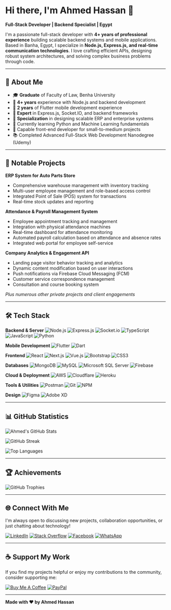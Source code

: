 # Hi there, I'm Ahmed Hassan 👋

**Full-Stack Developer | Backend Specialist | Egypt**

I'm a passionate full-stack developer with **4+ years of professional experience** building scalable backend systems and mobile applications. Based in Banha, Egypt, I specialize in **Node.js, Express.js, and real-time communication technologies**. I love crafting efficient APIs, designing robust system architectures, and solving complex business problems through code.

---

## 🚀 About Me

- 🎓 **Graduate** of Faculty of Law, Benha University
- 💼 **4+ years** experience with Node.js and backend development
- 📱 **2 years** of Flutter mobile development experience
- 🔧 **Expert** in Express.js, Socket.IO, and backend frameworks
- 🎯 **Specialization** in designing scalable ERP and enterprise systems
- 🌱 Currently learning Python and Machine Learning fundamentals
- 💪 Capable front-end developer for small-to-medium projects
- 📚 Completed Advanced Full-Stack Web Development Nanodegree (Udemy)

---

## 💼 Notable Projects

**ERP System for Auto Parts Store**
- Comprehensive warehouse management with inventory tracking
- Multi-user employee management and role-based access control
- Integrated Point of Sale (POS) system for transactions
- Real-time stock updates and reporting

**Attendance & Payroll Management System**
- Employee appointment tracking and management
- Integration with physical attendance machines
- Real-time dashboard for attendance monitoring
- Automated payroll calculation based on attendance and absence rates
- Integrated web portal for employee self-service

**Company Analytics & Engagement API**
- Landing page visitor behavior tracking and analytics
- Dynamic content modification based on user interactions
- Push notifications via Firebase Cloud Messaging (FCM)
- Customer service correspondence management
- Consultation and course booking system

*Plus numerous other private projects and client engagements*

---

## 🛠️ Tech Stack

**Backend & Server**
![Node.js](https://img.shields.io/badge/node.js-6DA55F?style=for-the-badge&logo=node.js&logoColor=white)
![Express.js](https://img.shields.io/badge/express.js-%23404d59.svg?style=for-the-badge&logo=express&logoColor=%2361DAFB)
![Socket.io](https://img.shields.io/badge/Socket.io-black?style=for-the-badge&logo=socket.io&badgeColor=010101)
![TypeScript](https://img.shields.io/badge/typescript-%23007ACC.svg?style=for-the-badge&logo=typescript&logoColor=white)
![JavaScript](https://img.shields.io/badge/javascript-%23323330.svg?style=for-the-badge&logo=javascript&logoColor=%23F7DF1E)
![Python](https://img.shields.io/badge/python-3670A0?style=for-the-badge&logo=python&logoColor=ffdd54)

**Mobile Development**
![Flutter](https://img.shields.io/badge/Flutter-%2302569B.svg?style=for-the-badge&logo=Flutter&logoColor=white)
![Dart](https://img.shields.io/badge/dart-%230175C2.svg?style=for-the-badge&logo=dart&logoColor=white)

**Frontend**
![React](https://img.shields.io/badge/react-%2320232a.svg?style=for-the-badge&logo=react&logoColor=%2361DAFB)
![Next.js](https://img.shields.io/badge/Next-black?style=for-the-badge&logo=next.js&logoColor=white)
![Vue.js](https://img.shields.io/badge/vuejs-%2335495e.svg?style=for-the-badge&logo=vuedotjs&logoColor=%234FC08D)
![Bootstrap](https://img.shields.io/badge/bootstrap-%23563D7C.svg?style=for-the-badge&logo=bootstrap&logoColor=white)
![CSS3](https://img.shields.io/badge/css3-%231572B6.svg?style=for-the-badge&logo=css3&logoColor=white)

**Databases**
![MongoDB](https://img.shields.io/badge/MongoDB-%234ea94b.svg?style=for-the-badge&logo=mongodb&logoColor=white)
![MySQL](https://img.shields.io/badge/mysql-%2300f.svg?style=for-the-badge&logo=mysql&logoColor=white)
![Microsoft SQL Server](https://img.shields.io/badge/Microsoft%20SQL%20Sever-CC2927?style=for-the-badge&logo=microsoft%20sql%20server&logoColor=white)
![Firebase](https://img.shields.io/badge/firebase-%23039BE5.svg?style=for-the-badge&logo=firebase&logoColor=white)

**Cloud & Deployment**
![AWS](https://img.shields.io/badge/AWS-%23FF9900.svg?style=for-the-badge&logo=amazon-aws&logoColor=white)
![Cloudflare](https://img.shields.io/badge/Cloudflare-F38020?style=for-the-badge&logo=Cloudflare&logoColor=white)
![Heroku](https://img.shields.io/badge/heroku-%23430098.svg?style=for-the-badge&logo=heroku&logoColor=white)

**Tools & Utilities**
![Postman](https://img.shields.io/badge/Postman-FF6C37?style=for-the-badge&logo=postman&logoColor=white)
![Git](https://img.shields.io/badge/git-%23F05033.svg?style=for-the-badge&logo=git&logoColor=white)
![NPM](https://img.shields.io/badge/NPM-%23000000.svg?style=for-the-badge&logo=npm&logoColor=white)

**Design**
![Figma](https://img.shields.io/badge/figma-%23F24E1E.svg?style=for-the-badge&logo=figma&logoColor=white)
![Adobe XD](https://img.shields.io/badge/Adobe%20XD-470137?style=for-the-badge&logo=Adobe%20XD&logoColor=#FF61F6)

---

## 📊 GitHub Statistics

![Ahmed's GitHub Stats](https://github-readme-stats.vercel.app/api?username=ahmedha31&theme=blueberry&hide_border=false&include_all_commits=true&count_private=true)

![GitHub Streak](https://github-readme-streak-stats.herokuapp.com/?user=ahmedha31&theme=blueberry&hide_border=false)

![Top Languages](https://github-readme-stats.vercel.app/api/top-langs/?username=ahmedha31&theme=blueberry&hide_border=false&include_all_commits=true&count_private=true&layout=compact)

---

## 🏆 Achievements

![GitHub Trophies](https://github-profile-trophy.vercel.app/?username=ahmedha31&theme=discord&no-frame=false&no-bg=true&margin-w=4)

---

## 🌐 Connect With Me

I'm always open to discussing new projects, collaboration opportunities, or just chatting about technology!

[![LinkedIn](https://img.shields.io/badge/LinkedIn-%230077B5.svg?style=for-the-badge&logo=linkedin&logoColor=white)](https://linkedin.com/in/ahmed-hassen-06b610215)
[![Stack Overflow](https://img.shields.io/badge/-Stackoverflow-FE7A16?style=for-the-badge&logo=stack-overflow&logoColor=white)](https://stackoverflow.com/users/17082510)
[![Facebook](https://img.shields.io/badge/Facebook-%231877F2.svg?style=for-the-badge&logo=Facebook&logoColor=white)](https://facebook.com/XAH1X)
[![WhatsApp](https://img.shields.io/badge/WhatsApp-25D366?style=for-the-badge&logo=whatsapp&logoColor=white)](https://wa.me/+201010538631)

---

## ☕ Support My Work

If you find my projects helpful or enjoy my contributions to the community, consider supporting me:

[![Buy Me A Coffee](https://img.shields.io/badge/Buy%20Me%20A%20Coffee-ffdd00?style=for-the-badge&logo=buy-me-a-coffee&logoColor=black)](https://www.buymeacoffee.com/Ahmed.ha)
[![PayPal](https://img.shields.io/badge/PayPal-00457C?style=for-the-badge&logo=paypal&logoColor=white)](https://paypal.me/AhmedH123)

---

**Made with ❤️ by Ahmed Hassan**
